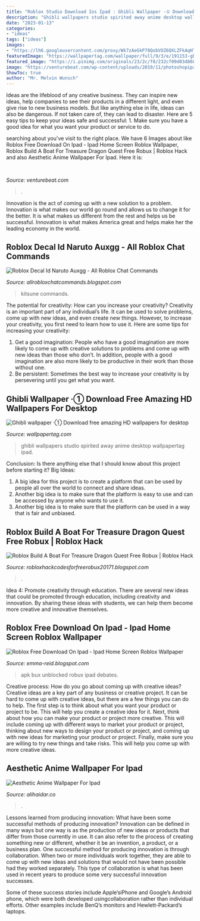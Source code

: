 ```yaml
---
title: "Roblox Studio Download Ios Ipad : Ghibli Wallpaper ·① Download Free Amazing Hd Wallpapers For Desktop"
description: "Ghibli wallpapers studio spirited away anime desktop wallpapertag ipad"
date: "2023-01-13"
categories:
- "ideas"
tags: ["ideas"]
images:
- "https://lh6.googleusercontent.com/proxy/Wk7zAeGkP78QobVOZ6QXLZFkAqHTTIcDeVeDcf71z4JWM70ASZU9x6j1M1x9XCuB97h_jkiEcRq3d35uBHndygAbk2mKAOvI=w1200-h630-pd"
featuredImage: "https://wallpapertag.com/wallpaper/full/9/3/e/191153-ghibli-wallpaper-1920x1080-ios.jpg"
featured_image: "https://i.pinimg.com/originals/23/2c/f0/232cf09d03d86856810f7ac6c7593218.jpg"
image: "https://venturebeat.com/wp-content/uploads/2019/11/photoshopipad.jpg"
ShowToc: true
author: "Mr. Melvin Wunsch"
---
```



Ideas are the lifeblood of any creative business. They can inspire new ideas, help companies to see their products in a different light, and even give rise to new business models. But like anything else in life, ideas can also be dangerous. If not taken care of, they can lead to disaster. Here are 5 easy tips to keep your ideas safe and successful: 1. Make sure you have a good idea for what you want your product or service to do.

	

		
searching about  you've visit to the right place. We have 6 Images about  like Roblox Free Download On Ipad - Ipad Home Screen Roblox Wallpaper, Roblox Build A Boat For Treasure Dragon Quest Free Robux | Roblox Hack and also Aesthetic Anime Wallpaper For Ipad. Here it is:
		
    
## 

<img loading=lazy src="https://venturebeat.com/wp-content/uploads/2019/11/photoshopipad.jpg" onerror="this.onerror=null;this.src='https://tse4.mm.bing.net/th?id=OIP.z0Cxihs-U0tIJIaoh2pT5AHaFw&amp;pid=15.1';" alt="">

_Source: venturebeat.com_

>. 

	

Innovation is the act of coming up with a new solution to a problem. Innovation is what makes our world go round and allows us to change it for the better. It is what makes us different from the rest and helps us be successful. Innovation is what makes America great and helps make her the leading economy in the world.

    
## Roblox Decal Id Naruto Auxgg - All Roblox Chat Commands

<img loading=lazy src="https://i.ytimg.com/vi/LmIm2JMfQT4/maxresdefault.jpg" onerror="this.onerror=null;this.src='https://tse1.mm.bing.net/th?id=OIP.-4OxDo9QlH8guxTNbeTWIQHaEK&amp;pid=15.1';" alt="Roblox Decal Id Naruto Auxgg - All Roblox Chat Commands">

_Source: allrobloxchatcommands.blogspot.com_

>kitsune commands. 

	

The potential for creativity: How can you increase your creativity?
Creativity is an important part of any individual’s life. It can be used to solve problems, come up with new ideas, and even create new things. However, to increase your creativity, you first need to learn how to use it. Here are some tips for increasing your creativity: 
1. Get a good imagination: People who have a good imagination are more likely to come up with creative solutions to problems and come up with new ideas than those who don’t. In addition, people with a good imagination are also more likely to be productive in their work than those without one. 
2. Be persistent: Sometimes the best way to increase your creativity is by persevering until you get what you want.

    
## Ghibli Wallpaper ·① Download Free Amazing HD Wallpapers For Desktop

<img loading=lazy src="https://wallpapertag.com/wallpaper/full/9/3/e/191153-ghibli-wallpaper-1920x1080-ios.jpg" onerror="this.onerror=null;this.src='https://tse3.mm.bing.net/th?id=OIP.ppMzQ1dN_4T73FtLBIypqgHaEK&amp;pid=15.1';" alt="Ghibli wallpaper ·① Download free amazing HD wallpapers for desktop">

_Source: wallpapertag.com_

>ghibli wallpapers studio spirited away anime desktop wallpapertag ipad. 

	

Conclusion: Is there anything else that I should know about this project before starting it?
Big Ideas:
1. A big idea for this project is to create a platform that can be used by people all over the world to connect and share ideas.
2. Another big idea is to make sure that the platform is easy to use and can be accessed by anyone who wants to use it.
3. Another big idea is to make sure that the platform can be used in a way that is fair and unbiased.

    
## Roblox Build A Boat For Treasure Dragon Quest Free Robux | Roblox Hack

<img loading=lazy src="https://lh6.googleusercontent.com/proxy/Wk7zAeGkP78QobVOZ6QXLZFkAqHTTIcDeVeDcf71z4JWM70ASZU9x6j1M1x9XCuB97h_jkiEcRq3d35uBHndygAbk2mKAOvI=w1200-h630-pd" onerror="this.onerror=null;this.src='https://tse1.mm.bing.net/th?id=OIP.QDxJVG2LMToGMh_U6JGu5gHaD4&amp;pid=15.1';" alt="Roblox Build A Boat For Treasure Dragon Quest Free Robux | Roblox Hack">

_Source: robloxhackcodesforfreerobux20171.blogspot.com_

>. 

	

Idea 4: Promote creativity through education.
There are several new ideas that could be promoted through education, including creativity and innovation. By sharing these ideas with students, we can help them become more creative and innovative themselves.

    
## Roblox Free Download On Ipad - Ipad Home Screen Roblox Wallpaper

<img loading=lazy src="https://lh5.googleusercontent.com/proxy/l1NOVu9F4jMRls0O9FP8bo_Nga5kyi-ReuCTD5ECVh6V272Kn2bbNoxdLUWhJLjKDDSOCGmPz8SWCA-KDYR2b1HHYxr2nWGY7ipTdDo0GGR70mQa67_QnJ3xfiCpT0pBui9pS7-iwQ5a0Q=w1200-h630-p-k-no-nu" onerror="this.onerror=null;this.src='https://tse1.mm.bing.net/th?id=OIP.r4IZirkleiFupHjmfgkLTgHaFY&amp;pid=15.1';" alt="Roblox Free Download On Ipad - Ipad Home Screen Roblox Wallpaper">

_Source: emma-reid.blogspot.com_

>apk bux unblocked robux ipad debates. 

	

Creative process: How do you go about coming up with creative ideas?
Creative ideas are a key part of any business or creative project. It can be hard to come up with creative ideas, but there are a few things you can do to help. The first step is to think about what you want your product or project to be. This will help you create a creative idea for it. Next, think about how you can make your product or project more creative. This will include coming up with different ways to market your product or project, thinking about new ways to design your product or project, and coming up with new ideas for marketing your product or project. Finally, make sure you are willing to try new things and take risks. This will help you come up with more creative ideas.

    
## Aesthetic Anime Wallpaper For Ipad

<img loading=lazy src="https://i.pinimg.com/originals/23/2c/f0/232cf09d03d86856810f7ac6c7593218.jpg" onerror="this.onerror=null;this.src='https://tse3.mm.bing.net/th?id=OIP.GbjXnFMhmu_iFwBeiq-iRgHaNU&amp;pid=15.1';" alt="Aesthetic Anime Wallpaper For Ipad">

_Source: alihaidar.co_

>. 

	

Lessons learned from producing innovation: What have been some successful methods of producing innovation?
Innovation can be defined in many ways but one way is as the production of new ideas or products that differ from those currently in use. It can also refer to the process of creating something new or different, whether it be an invention, a product, or a business plan.
One successful method for producing innovation is through collaboration. When two or more individuals work together, they are able to come up with new ideas and solutions that would not have been possible had they worked separately. This type of collaboration is what has been used in recent years to produce some very successful innovation successes.

Some of these success stories include Apple’siPhone and Google’s Android phone, which were both developed usingcollaboration rather than individual efforts. Other examples include BenQ’s monitors and Hewlett-Packard’s laptops.

